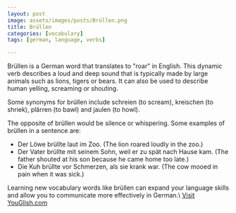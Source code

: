 ```yaml
---
layout: post
image: assets/images/posts/Brüllen.png
title: Brüllen
categories: [vocabulary]
tags: [german, language, verbs]

---
```


Brüllen is a German word that translates to "roar" in English. This dynamic verb describes a loud and deep sound that is typically made by large animals such as lions, tigers or bears. It can also be used to describe human yelling, screaming or shouting.

Some synonyms for brüllen include schreien (to scream), kreischen (to shriek), plärren (to bawl) and jaulen (to howl). 

The opposite of brüllen would be silence or whispering. Some examples of brüllen in a sentence are:

- Der Löwe brüllte laut im Zoo. (The lion roared loudly in the zoo.)
- Der Vater brüllte mit seinem Sohn, weil er zu spät nach Hause kam. (The father shouted at his son because he came home too late.)
- Die Kuh brüllte vor Schmerzen, als sie krank war. (The cow mooed in pain when it was sick.)

Learning new vocabulary words like brüllen can expand your language skills and allow you to communicate more effectively in German.\ <a id="yg-widget-0" class="youglish-widget" data-query="Brüllen" data-lang="german" data-components="8412" data-auto-start="0" data-bkg-color="theme_light" data-title="How%20to%20pronounce%20Brüllen%20in%20German"  rel="nofollow" href="https://youglish.com">Visit YouGlish.com</a><script async src="https://youglish.com/public/emb/widget.js" charset="utf-8"></script>